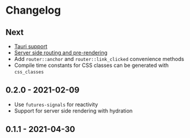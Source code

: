 # Changelog

## Next

- [Tauri support](https://github.com/silkenweb/tauri-example)
- [Server side routing and pre-rendering](https://github.com/silkenweb/ssr-example)
- Add `router::anchor` and `router::link_clicked` convenience methods
- Compile time constants for CSS classes can be generated with `css_classes`

## 0.2.0 - 2021-02-09

- Use `futures-signals` for reactivity
- Support for server side rendering with hydration

## 0.1.1 - 2021-04-30
